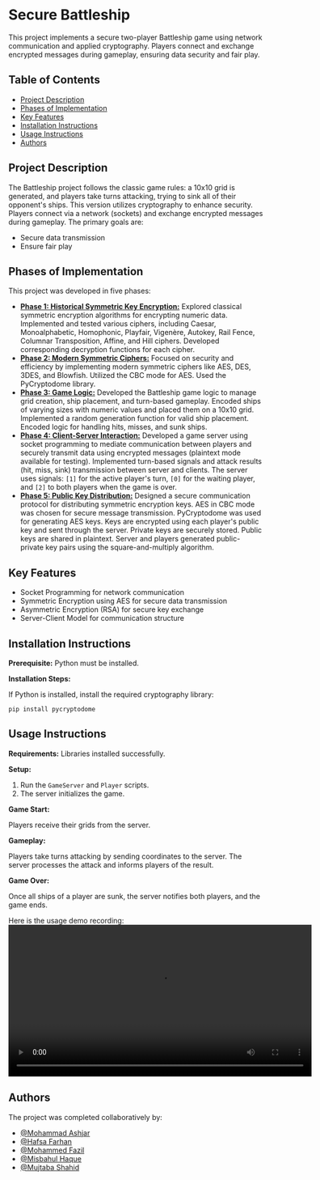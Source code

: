 # Secure Battleship

This project implements a secure two-player Battleship game using network communication and applied cryptography. Players connect and exchange encrypted messages during gameplay, ensuring data security and fair play.

## Table of Contents

*   [Project Description](#project-description)
*   [Phases of Implementation](#phases-of-implementation)
*   [Key Features](#key-features)
*   [Installation Instructions](#installation-instructions)
*   [Usage Instructions](#usage-instructions)
*   [Authors](#authors)

## Project Description <a name="project-description"></a>

The Battleship project follows the classic game rules: a 10x10 grid is generated, and players take turns attacking, trying to sink all of their opponent's ships. This version utilizes cryptography to enhance security. Players connect via a network (sockets) and exchange encrypted messages during gameplay. The primary goals are:

*   Secure data transmission
*   Ensure fair play

## Phases of Implementation <a name="phases-of-implementation"></a>

This project was developed in five phases:
*   **[Phase 1: Historical Symmetric Key Encryption:](./Phase1_Ciphers.py)** Explored classical symmetric encryption algorithms for encrypting numeric data. Implemented and tested various ciphers, including Caesar, Monoalphabetic, Homophonic, Playfair, Vigenère, Autokey, Rail Fence, Columnar Transposition, Affine, and Hill ciphers. Developed corresponding decryption functions for each cipher.
*   **[Phase 2: Modern Symmetric Ciphers:](./phase2.py)** Focused on security and efficiency by implementing modern symmetric ciphers like AES, DES, 3DES, and Blowfish. Utilized the CBC mode for AES. Used the PyCryptodome library.
*   **[Phase 3: Game Logic:](./server_encrypted.py)** Developed the Battleship game logic to manage grid creation, ship placement, and turn-based gameplay. Encoded ships of varying sizes with numeric values and placed them on a 10x10 grid. Implemented a random generation function for valid ship placement. Encoded logic for handling hits, misses, and sunk ships.
*   **[Phase 4: Client-Server Interaction:](./server_encrypted.py)** Developed a game server using socket programming to mediate communication between players and securely transmit data using encrypted messages (plaintext mode available for testing). Implemented turn-based signals and attack results (hit, miss, sink) transmission between server and clients. The server uses signals: `[1]` for the active player's turn, `[0]` for the waiting player, and `[2]` to both players when the game is over.
*   **[Phase 5: Public Key Distribution:](./phase5.py)** Designed a secure communication protocol for distributing symmetric encryption keys. AES in CBC mode was chosen for secure message transmission. PyCryptodome was used for generating AES keys. Keys are encrypted using each player's public key and sent through the server. Private keys are securely stored. Public keys are shared in plaintext. Server and players generated public-private key pairs using the square-and-multiply algorithm.

## Key Features <a name="key-features"></a>

*   Socket Programming for network communication
*   Symmetric Encryption using AES for secure data transmission
*   Asymmetric Encryption (RSA) for secure key exchange
*   Server-Client Model for communication structure

## Installation Instructions <a name="installation-instructions"></a>

**Prerequisite:** Python must be installed.

**Installation Steps:**

If Python is installed, install the required cryptography library:

`pip install pycryptodome`

## Usage Instructions <a name="usage-instructions"></a>

**Requirements:** Libraries installed successfully.

**Setup:**

1.  Run the `GameServer` and `Player` scripts.
2.  The server initializes the game.

**Game Start:**

Players receive their grids from the server.

**Gameplay:**

Players take turns attacking by sending coordinates to the server. The server processes the attack and informs players of the result.

**Game Over:**

Once all ships of a player are sunk, the server notifies both players, and the game ends.

Here is the usage demo recording:
<video controls width="600">
  <source src="./Demo/demo.mp4" type="video/mp4">
  Your browser does not support the video tag.
</video>

## Authors <a name="authors"></a>

The project was completed collaboratively by:

*   [@Mohammad Ashjar](https://github.com/mohammadAshjar)
*   [@Hafsa Farhan](https://github.com/HafsaFarhan127)
*   [@Mohammed Fazil](https://github.com/mohammedFazil3)
*   [@Misbahul Haque](https://github.com/MisbahulHaque700)
*   [@Mujtaba Shahid](https://github.com/mujii974)

